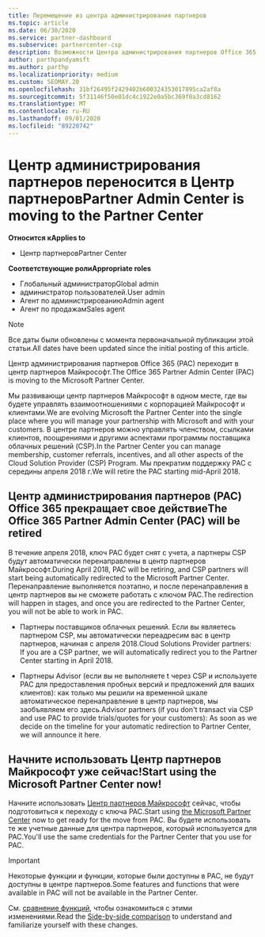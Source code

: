 ```yaml
---
title: Перемещение из центра администрирования партнеров
ms.topic: article
ms.date: 06/30/2020
ms.service: partner-dashboard
ms.subservice: partnercenter-csp
description: Возможности Центра администрирования партнеров Office 365 переносятся в Центр партнеров.
author: parthpandyamsft
ms.author: parthp
ms.localizationpriority: medium
ms.custom: SEOMAY.20
ms.openlocfilehash: 31bf26495f2429402b600324353017895ca2af8a
ms.sourcegitcommit: 5f31146f50e01dc4c1922e0a5bc369f0a3cd8162
ms.translationtype: MT
ms.contentlocale: ru-RU
ms.lasthandoff: 09/01/2020
ms.locfileid: "89220742"
---
```

# <a name="partner-admin-center-is-moving-to-the-partner-center"></a><span data-ttu-id="f291f-103">Центр администрирования партнеров переносится в Центр партнеров</span><span class="sxs-lookup"><span data-stu-id="f291f-103">Partner Admin Center is moving to the Partner Center</span></span>

<span data-ttu-id="f291f-104">**Относится к**</span><span class="sxs-lookup"><span data-stu-id="f291f-104">**Applies to**</span></span>

- <span data-ttu-id="f291f-105">Центр партнеров</span><span class="sxs-lookup"><span data-stu-id="f291f-105">Partner Center</span></span>

<span data-ttu-id="f291f-106">**Соответствующие роли**</span><span class="sxs-lookup"><span data-stu-id="f291f-106">**Appropriate roles**</span></span>
- <span data-ttu-id="f291f-107">Глобальный администратор</span><span class="sxs-lookup"><span data-stu-id="f291f-107">Global admin</span></span>
- <span data-ttu-id="f291f-108">администратор пользователей.</span><span class="sxs-lookup"><span data-stu-id="f291f-108">User admin</span></span>
- <span data-ttu-id="f291f-109">Агент по администрированию</span><span class="sxs-lookup"><span data-stu-id="f291f-109">Admin agent</span></span>
- <span data-ttu-id="f291f-110">Агент по продажам</span><span class="sxs-lookup"><span data-stu-id="f291f-110">Sales agent</span></span>

> [!NOTE]  
> <span data-ttu-id="f291f-111">Все даты были обновлены с момента первоначальной публикации этой статьи.</span><span class="sxs-lookup"><span data-stu-id="f291f-111">All dates have been updated since the initial posting of this article.</span></span>

<span data-ttu-id="f291f-112">Центр администрирования партнеров Office 365 (PAC) переходит в центр партнеров Майкрософт.</span><span class="sxs-lookup"><span data-stu-id="f291f-112">The Office 365 Partner Admin Center (PAC) is moving to the Microsoft Partner Center.</span></span>

<span data-ttu-id="f291f-113">Мы развивающи центр партнеров Майкрософт в одном месте, где вы будете управлять взаимоотношениями с корпорацией Майкрософт и клиентами.</span><span class="sxs-lookup"><span data-stu-id="f291f-113">We are evolving Microsoft the Partner Center into the single place where you will manage your partnership with Microsoft and with your customers.</span></span> <span data-ttu-id="f291f-114">В центре партнеров можно управлять членством, ссылками клиентов, поощрениями и другими аспектами программы поставщика облачных решений (CSP).</span><span class="sxs-lookup"><span data-stu-id="f291f-114">In the Partner Center you can manage membership, customer referrals, incentives, and all other aspects of the Cloud Solution Provider (CSP) Program.</span></span> <span data-ttu-id="f291f-115">Мы прекратим поддержку PAC с середины апреля 2018 г.</span><span class="sxs-lookup"><span data-stu-id="f291f-115">We will retire the PAC starting mid-April 2018.</span></span>

## <a name="the-office-365-partner-admin-center-pac-will-be-retired"></a><span data-ttu-id="f291f-116">Центр администрирования партнеров (PAC) Office 365 прекращает свое действие</span><span class="sxs-lookup"><span data-stu-id="f291f-116">The Office 365 Partner Admin Center (PAC) will be retired</span></span>

<span data-ttu-id="f291f-117">В течение апреля 2018, ключ PAC будет снят с учета, а партнеры CSP будут автоматически перенаправлены в центр партнеров Майкрософт.</span><span class="sxs-lookup"><span data-stu-id="f291f-117">During April 2018, PAC will be retiring, and CSP partners will start being automatically redirected to the Microsoft Partner Center.</span></span> <span data-ttu-id="f291f-118">Перенаправление выполняется поэтапно, и после перенаправления в центр партнеров вы не сможете работать с ключом PAC.</span><span class="sxs-lookup"><span data-stu-id="f291f-118">The redirection will happen in stages, and once you are redirected to the Partner Center, you will not be able to work in PAC.</span></span> 

- <span data-ttu-id="f291f-119">Партнеры поставщиков облачных решений. Если вы являетесь партнером CSP, мы автоматически переадресим вас в центр партнеров, начиная с апреля 2018.</span><span class="sxs-lookup"><span data-stu-id="f291f-119">Cloud Solutions Provider partners: If you are a CSP partner, we will automatically redirect you to the Partner Center starting in April 2018.</span></span>

- <span data-ttu-id="f291f-120">Партнеры Advisor (если вы не выполняете t через CSP и используете PAC для предоставления пробных версий и предложений для ваших клиентов): как только мы решили на временной шкале автоматическое перенаправление в центр партнеров, мы заобъявляем его здесь.</span><span class="sxs-lookup"><span data-stu-id="f291f-120">Advisor partners (if you don't transact via CSP and use PAC to provide trials/quotes for your customers): As soon as we decide on the timeline for your automatic redirection to Partner Center, we will announce it here.</span></span>

## <a name="start-using-the-microsoft-partner-center-now"></a><span data-ttu-id="f291f-121">Начните использовать Центр партнеров Майкрософт уже сейчас!</span><span class="sxs-lookup"><span data-stu-id="f291f-121">Start using the Microsoft Partner Center now!</span></span>

<span data-ttu-id="f291f-122">Начните использовать [Центр партнеров Майкрософт](https://partnercenter.microsoft.com/) сейчас, чтобы подготовиться к переходу с ключа PAC.</span><span class="sxs-lookup"><span data-stu-id="f291f-122">Start using [the Microsoft Partner Center](https://partnercenter.microsoft.com/) now to get ready for the move from PAC.</span></span>  <span data-ttu-id="f291f-123">Вы будете использовать те же учетные данные для центра партнеров, который используется для PAC.</span><span class="sxs-lookup"><span data-stu-id="f291f-123">You'll use the same credentials for the Partner Center that you use for PAC.</span></span>

> [!IMPORTANT]  
> <span data-ttu-id="f291f-124">Некоторые функции и функции, которые были доступны в PAC, не будут доступны в центре партнеров.</span><span class="sxs-lookup"><span data-stu-id="f291f-124">Some features and functions that were available in PAC will not be available in the Partner Center.</span></span>

 <span data-ttu-id="f291f-125">См. [сравнение функций](moving-from-pac-to-pc.md), чтобы ознакомиться с этими изменениями.</span><span class="sxs-lookup"><span data-stu-id="f291f-125">Read the [Side-by-side comparison](moving-from-pac-to-pc.md) to understand and familiarize yourself with these changes.</span></span> 